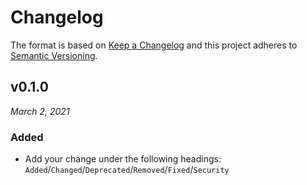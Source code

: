 # Changelog

The format is based on [Keep a Changelog](http://keepachangelog.com/en/1.0.0/)
and this project adheres to [Semantic Versioning](http://semver.org/spec/v2.0.0.html).


v0.1.0
------------------------------
*March 2, 2021*

### Added
- Add your change under the following headings: `Added`/`Changed`/`Deprecated`/`Removed`/`Fixed`/`Security`
